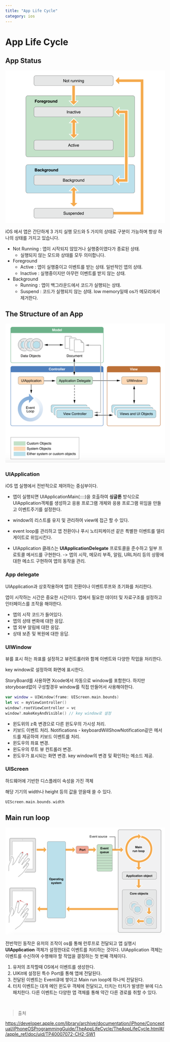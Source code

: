 ```yaml
---
title: "App Life Cycle"
category: ios
---
```


# App Life Cycle



## App Status

![appstatus](/images/ios/appstatus.png)

iOS 에서 앱은 간단하게 3 가지 실행 모드와 5 가지의 상태로 구분이 가능하며 항상 하나의 상태를 가지고 있습니다.

- Not Running : 앱이 시작되지 않았거나 실행중이였다가 종료된 상태.
  - 실행되지 않는 모드와 상태를 모두 의미합니다.
- Foreground
  - Active : 앱이 실행중이고 이벤트를 받는 상태. 일반적인 앱의 상태.
  - Inactive : 실행중이지만 아무런 이벤트를 받지 않는 상태.
- Background
  - Running : 앱이 백그라운드에서 코드가 실행되는 상태.
  - Suspend : 코드가 실행되지 않는 상태. low memory일때 os가 메모리에서 제거한다.





## The Structure of an App

![applifecycle](/images/ios/applifecycle.png)



### UIApplication 

iOS 앱 실행에서 전반적으로 제어하는 중심부이다.

- 앱이 실행되면 UIApplicationMain(::::)을 호출하여 **싱글톤** 방식으로 UIApplication객체를 생성하고 응용 프로그램 개체와 응용 프로그램 위임을 만들고 이벤트주기를 설정한다.

- window의 리스트를 유지 및 관리하여 view에 접근 할 수 있다.
- event loop를 관리하고 앱 전환이나 푸시 노티피케이션 같은 특별한 이벤트를 델리게이트로 위임시킨다.
- UIApplication 클래스는 **UIApplicationDelegate** 프로토콜을 준수하고 일부 프로토콜 메서드를 구현한다.
  -> 앱의 시작, 메모리 부족, 알림, URL처리 등의 상황에 대한 메소드 구현하여 앱의 동작을 관리.



### App delegate

UIApplication과 상호작용하며 앱의 전환이나 이벤트루프와 초기화를 처리한다.

앱이 시작하는 시간은 중요한 시간이다. 앱에서 필요한 데이터 및 자료구조를 설정하고 인터페이스를 조작을 해야한다.

* 앱의 시작 코드가 들어있다.
* 앱의 상태 변화에 대한 응답.
* 앱 외부 알림에 대한 응답.
* 상태 보존 및 복원에 대한 응답.



### UIWindow

뷰를 표시 하는 좌표를 설정하고 뷰컨트롤러와 함께 이벤트와 다양한 작업을 처리한다.

key window로 설정하여 화면에 표시한다.

StoryBoard를 사용하면 Xcode에서 자동으로 window를 포함한다. 하지만 storyboard없이 구성할경우 window를 직접 만들어서 사용해야한다.

```swift
var window = UIWindow(frame: UIScreen.main.bounds)
let vc = myViewController()
window?.rootViewController = vc
window?.makeKeyAndVisible() // key window로 설정
```



- 윈도위의 z축 변경으로 다른 윈도우의 가시성 처리.
- 키보드 이벤트 처리. 
  Notifications - keyboardWillShowNotification같은 메서드를 제공하여 키보드 이벤트를 처리.
- 윈도우의 좌표 변경.
- 윈도우의 루트 뷰 컨트롤러 변경.
- 윈도우가 표시되는 화면 변경. key window의 변경 및 확인하는 메소드 제공.



### UIScreen

하드웨어에 기반한 디스플레이 속성을 가진 객체

해당 기기의 width나 height 등의 값을 얻을때 쓸 수 있다.

```swift
UIScreen.main.bounds.width
```





## Main run loop

![mainrunloop](/images/ios/mainrunloop.png)

전반적인 동작은 유저의 조작이 os를 통해 런루프로 전달되고 앱 실행시 **UIApplication** 객체가 설정한대로 이벤트를 처리하는 것이다. UIApplication 객체는 이벤트를 수신하여 수행해야 할 작업을 결정하는 첫 번째 객체이다.

1. 유저의 조작할때 OS에서 이벤트를 생성한다.
2. UIKit에 설정된 특수 Port를 통해 앱에 전달된다.
3. 전달된 이벤트는 Event큐에 쌓이고 Main run loop에 하나씩 전달된다.
4. 터치 이벤트는 대개 메인 윈도우 객체에 전달되고, 터치는 터치가 발생한 뷰에 디스패치한다. 다른 이벤트는 다양한 앱 객체를 통해 약간 다른 경로를 취할 수 있다.



​    

   



> 출처

https://developer.apple.com/library/archive/documentation/iPhone/Conceptual/iPhoneOSProgrammingGuide/TheAppLifeCycle/TheAppLifeCycle.html#//apple_ref/doc/uid/TP40007072-CH2-SW1